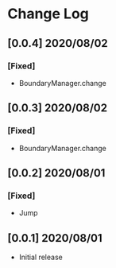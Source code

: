# Change Log

## [0.0.4] 2020/08/02

### [Fixed]

- BoundaryManager.change

## [0.0.3] 2020/08/02

### [Fixed]

- BoundaryManager.change

## [0.0.2] 2020/08/01

### [Fixed]

- Jump

## [0.0.1] 2020/08/01

- Initial release
